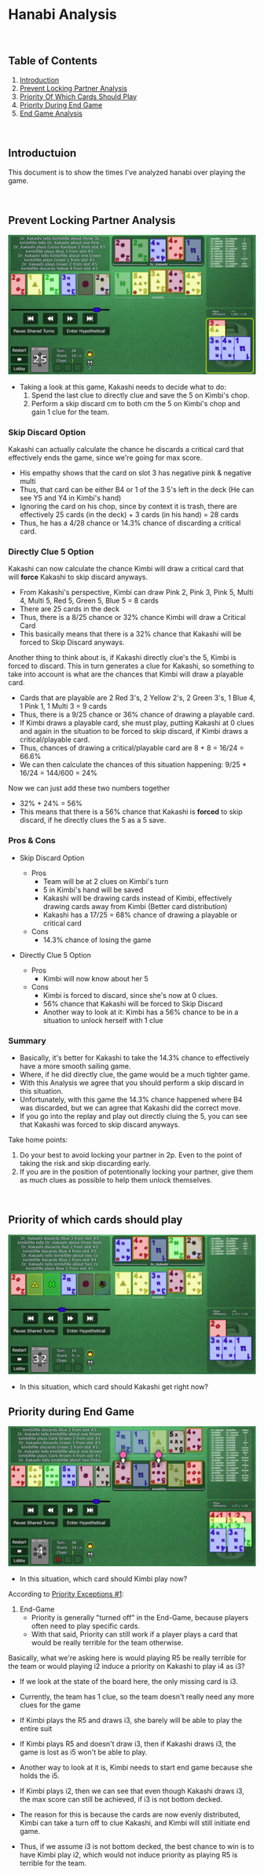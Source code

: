 # Hanabi Analysis 

<br/>

## Table of Contents
1. [Introduction](#introduction)
2. [Prevent Locking Partner Analysis ](#prevent-locking-partner-analysis)
3. [Priority Of Which Cards Should Play](#priority-of-which-cards-should-play)
4. [Priority During End Game](#priority-during-end-game)
5. [End Game Analysis](#end-game-analysis)

<br/>

## Introductuion
This document is to show the times I've analyzed hanabi over playing the game. 

<br/>

## Prevent Locking Partner Analysis 
![2020-09-28_20-31-10](https://github.com/Dr-Kakashi/hanabi/blob/master/images/2-player/2020-09-28_20-31-10.png)

* Taking a look at this game, Kakashi needs to decide what to do:
  1. Spend the last clue to directly clue and save the 5 on Kimbi's chop.
  2. Perform a skip discard cm to both cm the 5 on Kimbi's chop and gain 1 clue for the team.

### Skip Discard Option
Kakashi can actually calculate the chance he discards a critical card that effectively ends the game, since we're going for max score.
* His empathy shows that the card on slot 3 has negative pink & negative multi
* Thus, that card can be either B4 or 1 of the 3 5's left in the deck (He can see Y5 and Y4 in Kimbi's hand)
* Ignoring the card on his chop, since by context it is trash, there are effectively 25 cards (in the deck) + 3 cards (in his hand) = 28 cards
* Thus, he has a 4/28 chance or 14.3% chance of discarding a critical card.

### Directly Clue 5 Option
Kakashi can now calculate the chance Kimbi will draw a critical card that will **force** Kakashi to skip discard anyways.
* From Kakashi's perspective, Kimbi can draw Pink 2, Pink 3, Pink 5, Multi 4, Multi 5, Red 5, Green 5, Blue 5 = 8 cards
* There are 25 cards in the deck
* Thus, there is a 8/25 chance or 32% chance Kimbi will draw a Critical Card
* This basically means that there is a 32% chance that Kakashi will be forced to Skip Discard anyways.

Another thing to think about is, if Kakashi directly clue's the 5, Kimbi is forced to discard.  This in turn generates a clue for Kakashi, so something to take into account is what are the chances that Kimbi will draw a playable card.
* Cards that are playable are 2 Red 3's, 2 Yellow 2's, 2 Green 3's, 1 Blue 4, 1 Pink 1, 1 Multi 3 = 9 cards
* Thus, there is a 9/25 chance or 36% chance of drawing a playable card.  
* If Kimbi draws a playable card, she must play, putting Kakashi at 0 clues and again in the situation to be forced to skip discard, if Kimbi draws a critical/playable card.
* Thus, chances of drawing a critical/playable card are 8 + 8 = 16/24 = 66.6%
* We can then calculate the chances of this situation happening: 9/25 * 16/24 = 144/600 = 24%

Now we can just add these two numbers together
* 32% + 24% = 56% 
* This means that there is a 56% chance that Kakashi is **forced** to skip discard, if he directly clues the 5 as a 5 save.

### Pros & Cons
* Skip Discard Option
  * Pros
    * Team will be at 2 clues on Kimbi's turn
    * 5 in Kimbi's hand will be saved
    * Kakashi will be drawing cards instead of Kimbi, effectively drawing cards away from Kimbi (Better card distribution)
    * Kakashi has a 17/25 = 68% chance of drawing a playable or critical card
  * Cons
    * 14.3% chance of losing the game 
  
* Directly Clue 5 Option
  * Pros
    * Kimbi will now know about her 5
  * Cons
    * Kimbi is forced to discard, since she's now at 0 clues.
    * 56% chance that Kakashi will be forced to Skip Discard
    * Another way to look at it: Kimbi has a 56% chance to be in a situation to unlock herself with 1 clue

### Summary 
* Basically, it's better for Kakashi to take the 14.3% chance to effectively have a more smooth sailing game.  
* Where, if he did directly clue, the game would be a much tighter game. 
* With this Analysis we agree that you should perform a skip discard in this situation.
* Unfortunately, with this game the 14.3% chance happened where B4 was discarded, but we can agree that Kakashi did the correct move. 
* If you go into the replay and play out directly cluing the 5, you can see that Kakashi was forced to skip discard anyways.  

Take home points:
1. Do your best to avoid locking your partner in 2p.  Even to the point of taking the risk and skip discarding early.
2. If you are in the position of potentionally locking your partner, give them as much clues as possible to help them unlock themselves. 

<br/>

## Priority of which cards should play

![2020-09-30_08-14-15](https://github.com/Dr-Kakashi/hanabi/blob/master/images/2-player/2020-09-30_08-14-15.png)

* In this situation, which card should Kakashi get right now?  

## Priority during End Game

![2020-09-30_08-30-48](https://github.com/Dr-Kakashi/hanabi/blob/master/images/2-player/2020-09-30_08-30-48.png)

* In this situation, which card should Kimbi play now?

According to [Priority Exceptions #1](https://github.com/Zamiell/hanabi-conventions/blob/master/Reference.md#1-end-game): 
1) End-Game
   * Priority is generally "turned off" in the End-Game, because players often need to play specific cards.
   * With that said, Priority can still work if a player plays a card that would be really terrible for the team otherwise.

Basically, what we're asking here is would playing R5 be really terrible for the team or would playing i2 induce a priority on Kakashi to play i4 as i3? 

* If we look at the state of the board here, the only missing card is i3.  
* Currently, the team has 1 clue, so the team doesn't really need any more clues for the game
* If Kimbi plays the R5 and draws i3, she barely will be able to play the entire suit
* If Kimbi plays R5 and doesn't draw i3, then if Kakashi draws i3, the game is lost as i5 won't be able to play.
* Another way to look at it is, Kimbi needs to start end game because she holds the i5.  

* If Kimbi plays i2, then we can see that even though Kakashi draws i3, the max score can still be achieved, if i3 is not bottom decked.
* The reason for this is because the cards are now evenly distributed, Kimbi can take a turn off to clue Kakashi, and Kimbi will still initiate end game.  

* Thus, if we assume i3 is not bottom decked, the best chance to win is to have Kimbi play i2, which would not induce priority as playing R5 is terrible for the team.  
